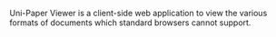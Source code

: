 Uni-Paper Viewer is a client-side web application to view the various formats of documents which standard browsers cannot support.